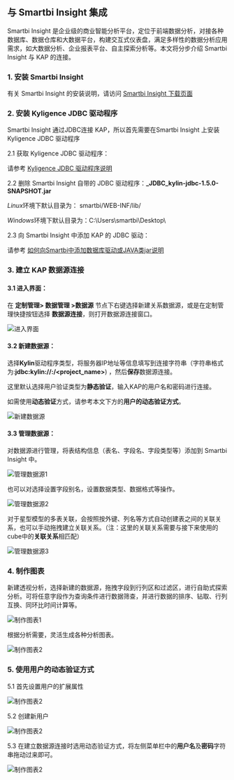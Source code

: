 ## 与 Smartbi Insight 集成

Smartbi Insight
是企业级的商业智能分析平台，定位于前端数据分析，对接各种数据库、数据仓库和大数据平台，构建交互式仪表盘，满足多样性的数据分析应用需求，如大数据分析、企业报表平台、自主探索分析等。本文将分步介绍 Smartbi Insight 与 KAP 的连接。

### 1. 安装 Smartbi Insight

有关 Smartbi Insight 的安装说明，请访问 [Smartbi Insight 下载页面](http://www.smartbi.com.cn/download)

### 2. 安装 Kyligence JDBC 驱动程序

Smartbi Insight 通过JDBC连接 KAP，所以首先需要在Smartbi Insight 上安装 Kyligence JDBC 驱动程序

2.1 获取 Kyligence JDBC 驱动程序：

请参考 [Kyligence JDBC 驱动程序说明](http://docs.kyligence.io/books/v2.5/zh-cn/driver/jdbc.cn.html)

2.2 删除 Smartbi Insight 自带的 JDBC 驱动程序：**_JDBC_kylin-jdbc-1.5.0-SNAPSHOT.jar** 

*Linux*环境下默认目录为： smartbi/WEB-INF/lib/

*Windows*环境下默认目录为：C:\Users\smartbi\Desktop\

2.3 向 Smartbi Insight 中添加 KAP 的 JDBC 驱动：

请参考 [如何向Smartbi中添加数据库驱动或JAVA类jar说明](http://wiki.smartbi.com.cn/pages/viewpage.action?pageId=29854476)

### 3. 建立 KAP 数据源连接 

#### 3.1 进入界面：

在 **定制管理> 数据管理 >数据源** 节点下右键选择新建关系数据源，或是在定制管理快捷按钮选择 **数据源连接**，则打开数据源连接窗口。

![进入界面](images/smartbi/01.PNG)

#### 3.2 新建数据源：

选择**Kylin**驱动程序类型，将服务器IP地址等信息填写到连接字符串（字符串格式为:**jdbc:kylin://<hostname>:<port>/<project_name>**) ，然后**保存**数据源连接。

这里默认选择用户验证类型为**静态验证**，输入KAP的用户名和密码进行连接。

如需使用**动态验证**方式，请参考本文下方的**用户的动态验证方式**。

![新建数据源](images/smartbi/02.PNG)

#### 3.3 管理数据源：

对数据源进行管理，将表结构信息（表名、字段名、字段类型等）添加到 Smartbi Insight 中。

![管理数据源1](images/smartbi/09.PNG)

也可以对选择设置字段别名，设置数据类型、数据格式等操作。

![管理数据源2](images/smartbi/10.PNG)

对于星型模型的多表关联，会按照按外键、列名等方式自动创建表之间的关联关系，也可以手动拖拽建立关联关系。（注：这里的关联关系需要与接下来使用的cube中的**关联关系**相匹配）

![管理数据源3](images/smartbi/11.PNG)

### 4. 制作图表

新建透视分析，选择新建的数据源，拖拽字段到行列区和过滤区，进行自助式探索分析。可将任意字段作为查询条件进行数据筛查，并进行数据的排序、钻取、行列互换、同环比时间计算等。

![制作图表1](images/smartbi/12.PNG)

根据分析需要，灵活生成各种分析图表。

![制作图表2](images/smartbi/13.PNG)

### 5. 使用用户的动态验证方式

5.1 首先设置用户的扩展属性

![制作图表2](images/smartbi/05.PNG)

5.2 创建新用户

![制作图表2](images/smartbi/06.PNG)

5.3 在建立数据源连接时选用动态验证方式，将左侧菜单栏中的**用户名**及**密码**字符串拖动过来即可。

![制作图表2](images/smartbi/07.PNG)
